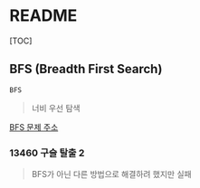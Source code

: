# README

[TOC]

## BFS (Breadth First Search)



`BFS` 

> 너비 우선 탐색



[BFS 문제 주소](https://www.acmicpc.net/problem/tag/BFS)





### 13460 구슬 탈출 2

> BFS가 아닌 다른 방법으로 해결하려 했지만 실패